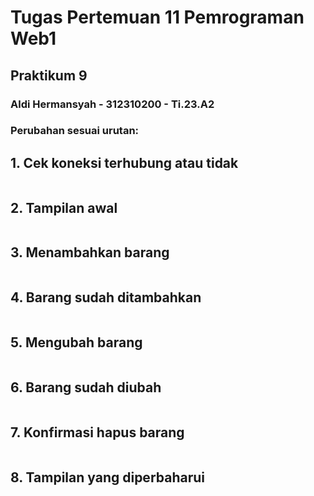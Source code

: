 # Tugas Pertemuan 11 Pemrograman Web1
## Praktikum 9
### Aldi Hermansyah - 312310200 - Ti.23.A2

### Perubahan sesuai urutan:
## 1. Cek koneksi terhubung atau tidak <br>
   > <img src="file/img/cek koneksi.png" alt="">

## 2. Tampilan awal <br>
   > <img src="file/img/tampilan barang.png" alt="">
   
## 3. Menambahkan barang <br>
   > <img src="file/img/tambah barang.png" alt="">

## 4. Barang sudah ditambahkan <br>
   > <img src="file/img/barang sudah ditambah.png" alt="">

## 5. Mengubah barang <br>
   > <img src="file/img/ubah barang.png" alt="">

## 6. Barang sudah diubah <br>
   > <img src="file/img/barang sudah diubah.png" alt="">
   
## 7. Konfirmasi hapus barang <br>
   > <img src="file/img/konfirmasi hapus.png" alt="">

## 8. Tampilan yang diperbaharui <br>
   > <img src="file/img/tampilan barang.png" alt="">
